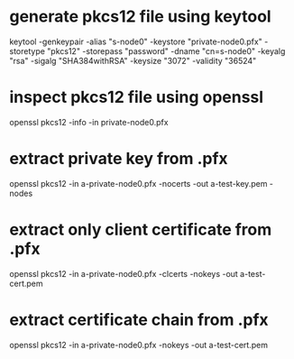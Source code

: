 # generate pkcs12 file using keytool
keytool -genkeypair -alias "s-node0" -keystore "private-node0.pfx" -storetype "pkcs12" -storepass "password" -dname "cn=s-node0" -keyalg "rsa" -sigalg "SHA384withRSA" -keysize "3072" -validity "36524"

# inspect pkcs12 file using openssl
openssl pkcs12 -info -in private-node0.pfx

# extract private key from .pfx
openssl pkcs12 -in a-private-node0.pfx -nocerts -out a-test-key.pem -nodes

# extract only client certificate from .pfx
openssl pkcs12 -in a-private-node0.pfx -clcerts -nokeys -out a-test-cert.pem

# extract certificate chain from .pfx
openssl pkcs12 -in a-private-node0.pfx -nokeys -out a-test-cert.pem

